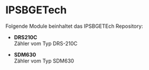 # IPSBGETech

Folgende Module beinhaltet das IPSBGETEch Repository:

- __DRS210C__  
	Zähler vom Typ DRS-210C  

- __SDM630__   
	Zähler vom Typ SDM630  
